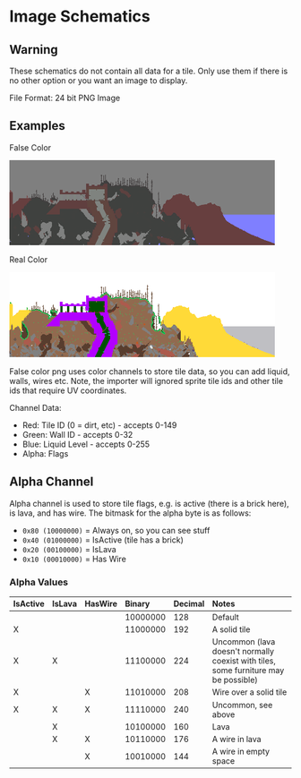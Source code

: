 # Image Schematics

## Warning

These schematics do not contain all data for a tile. Only use them if there is no other option or you want an image to display.

File Format: 24 bit PNG Image

## Examples

False Color

![falsecolor](../.gitbook/assets/falsecolor.png)

Real Color

![falsecolor](../.gitbook/assets/realcolor.png)

False color png uses color channels to store tile data, so you can add liquid, walls, wires etc. Note, the importer will ignored sprite tile ids and other tile ids that require UV coordinates.

Channel Data:

* Red: Tile ID \(0 = dirt, etc\) - accepts 0-149
* Green: Wall ID - accepts 0-32
* Blue: Liquid Level - accepts 0-255
* Alpha: Flags

## Alpha Channel

Alpha channel is used to store tile flags, e.g. is active \(there is a brick here\), is lava, and has wire. The bitmask for the alpha byte is as follows:

* `0x80 (10000000)` = Always on, so you can see stuff
* `0x40 (01000000)` = IsActive \(tile has a brick\)
* `0x20 (00100000)` = IsLava
* `0x10 (00010000)` = Has Wire

### Alpha Values

| IsActive | IsLava | HasWire | Binary | Decimal | Notes |
| :--- | :--- | :--- | :--- | :--- | :--- |
|  |  |  | 10000000 | 128 | Default |
| X |  |  | 11000000 | 192 | A solid tile |
| X | X |  | 11100000 | 224 | Uncommon \(lava doesn't normally coexist with tiles, some furniture may be possible\) |
| X |  | X | 11010000 | 208 | Wire over a solid tile |
| X | X | X | 11110000 | 240 | Uncommon, see above |
|  | X |  | 10100000 | 160 | Lava |
|  | X | X | 10110000 | 176 | A wire in lava |
|  |  | X | 10010000 | 144 | A wire in empty space |

